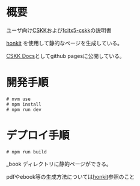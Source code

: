 # 概要

ユーザ向け[CSKK](https://github.com/naokiri/cskk)および[fcitx5-cskk](https://github.com/naokiri/fcitx5-cskk)の説明書

[honkit](https://github.com/honkit/honkit) を使用して静的なページを生成している。 

[CSKK Docs](https://naokiri.github.io/cskk-docs/)としてgithub pagesに公開している。

# 開発手順

    # nvm use
    # npm install
    # npm run dev

# デプロイ手順

    # npm run build

_book ディレクトリに静的ページができる。

pdfやebook等の生成方法については[honkit](https://github.com/honkit/honkit)参照のこと
